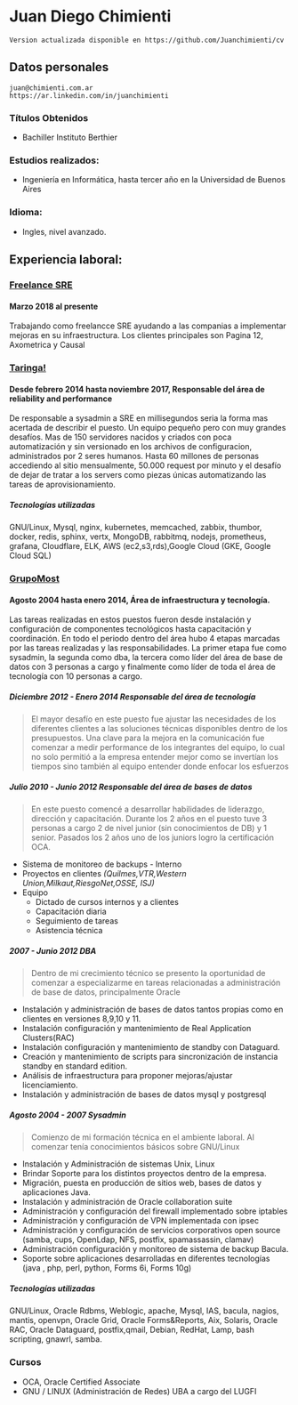 # Juan Diego Chimienti

```
Version actualizada disponible en https://github.com/Juanchimienti/cv
```

## Datos personales

```
juan@chimienti.com.ar
https://ar.linkedin.com/in/juanchimienti
```

### Títulos Obtenidos
 - Bachiller Instituto Berthier

### Estudios realizados:
 - Ingeniería en Informática, hasta tercer año en la Universidad de Buenos Aires

### Idioma:
- Ingles, nivel avanzado.

## Experiencia laboral:

### [Freelance SRE](https://github.com/Juanchimienti/cv)

#### Marzo 2018 al presente

Trabajando como freelancce SRE ayudando a las companias a implementar mejoras
en su infraestructura.
Los clientes principales son Pagina 12, Axometrica y Causal

### [Taringa!](http://www.taringa.net)

#### Desde febrero 2014 hasta noviembre 2017, Responsable del área de reliability and performance

De responsable a sysadmin a SRE en millisegundos seria la forma mas acertada de
describir el puesto. Un equipo pequeño pero con muy grandes desafíos.
Mas de 150 servidores nacidos y criados con poca automatización y sin versionado
en los archivos de configuracion, administrados por 2 seres humanos.
Hasta 60 millones de personas accediendo al sitio mensualmente, 50.000 request
por minuto y el desafío de dejar de tratar a los servers como piezas únicas
automatizando las tareas de aprovisionamiento.


##### Tecnologías utilizadas
GNU/Linux, Mysql, nginx, kubernetes, memcached, zabbix, thumbor, docker, redis,
sphinx, vertx, MongoDB, rabbitmq, nodejs, prometheus, grafana, Cloudflare, ELK,
AWS (ec2,s3,rds),Google Cloud (GKE, Google Cloud SQL)


### [GrupoMost](http://www.grupomost.com)

#### Agosto 2004 hasta enero 2014, Área de infraestructura y tecnología.
Las tareas realizadas en estos puestos fueron desde instalación y configuración
de componentes tecnológicos hasta capacitación y coordinación. En todo el
periodo dentro del área hubo 4 etapas marcadas por las tareas realizadas y las
responsabilidades. La primer etapa fue como sysadmin, la segunda como dba, la
tercera como líder del área de base de datos con 3 personas a cargo y
finalmente como líder de toda el área de tecnología con 10 personas a cargo.

##### Diciembre 2012 - Enero 2014 Responsable del área de tecnología
> El mayor desafío en este puesto fue ajustar las necesidades de los diferentes
clientes a las soluciones técnicas disponibles dentro de los presupuestos.
Una clave para la mejora en la comunicación fue comenzar a medir performance de
los integrantes del equipo, lo cual no solo permitió a la empresa entender mejor
como se invertían los tiempos sino también al equipo entender donde enfocar los
esfuerzos


##### Julio 2010 - Junio 2012 Responsable del área de bases de datos
> En este puesto comencé a desarrollar habilidades de liderazgo, dirección y
capacitación. Durante los 2 años en el puesto tuve 3 personas a cargo 2 de nivel
junior (sin conocimientos de DB) y 1 senior. Pasados los 2 años uno de los
juniors logro la certificación OCA.

- Sistema de monitoreo de backups - Interno
- Proyectos en clientes *(Quilmes,VTR,Western Union,Milkaut,RiesgoNet,OSSE,
  ISJ)*
- Equipo
  - Dictado de cursos internos y a clientes
  - Capacitación diaria
  - Seguimiento de tareas
  - Asistencia técnica

##### 2007 - Junio 2012 DBA
> Dentro de mi crecimiento técnico se presento la oportunidad de comenzar a
especializarme en tareas relacionadas a administración de base de datos,
principalmente Oracle

- Instalación y administración de bases de datos tantos propias como en clientes
en versiones 8,9,10 y 11.
- Instalación configuración y mantenimiento de Real Application Clusters(RAC)
- Instalación configuración y mantenimiento de standby con Dataguard.
- Creación y mantenimiento de scripts para sincronización de instancia standby
en standard edition.
- Análisis de infraestructura para proponer mejoras/ajustar licenciamiento.
- Instalación y administración de bases de datos mysql y postgresql

##### Agosto 2004 - 2007 Sysadmin
> Comienzo de mi formación técnica en el ambiente laboral. Al comenzar tenía
conocimientos básicos sobre GNU/Linux

- Instalación y Administración de sistemas Unix, Linux
- Brindar Soporte para los distintos proyectos dentro de la empresa.
- Migración, puesta en producción de sitios web, bases de datos y
aplicaciones Java.
- Instalación y administración de Oracle collaboration suite
- Administración y configuración del firewall implementado sobre iptables
- Administración y configuración de VPN implementada con ipsec
- Administración y configuración de servicios corporativos open source
(samba, cups, OpenLdap, NFS, postfix, spamassassin, clamav)
- Administración configuración y monitoreo de sistema de backup Bacula.
- Soporte sobre aplicaciones desarrolladas en diferentes tecnologías
(java , php, perl, python, Forms 6i, Forms 10g)

##### Tecnologías utilizadas
GNU/Linux, Oracle Rdbms, Weblogic, apache, Mysql, IAS, bacula, nagios, mantis,
openvpn, Oracle Grid, Oracle Forms&Reports, Aix, Solaris, Oracle RAC, Oracle
Dataguard, postfix,qmail, Debian, RedHat, Lamp, bash scripting, gnawrl, samba.


### Cursos
 - OCA, Oracle Certified Associate
 - GNU / LINUX (Administración de Redes)  UBA a cargo del LUGFI
